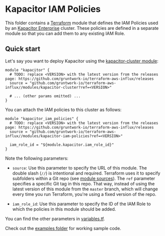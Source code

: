 # Kapacitor IAM Policies

This folder contains a [Terraform](https://www.terraform.io/) module that defines the IAM Policies used by an
[Kapacitor Enterprise](https://www.influxdata.com/time-series-platform/kapacitor/) cluster.
These policies are defined in a separate module so that you can add them to any existing IAM Role. 

## Quick start

Let's say you want to deploy Kapacitor using the [kapacitor-cluster 
module](https://github.com/gruntwork-io/terraform-aws-influx/blob/master/modules/kapacitor-cluster): 

```hcl
module "kapacitor" {
  # TODO: replace <VERSION> with the latest version from the releases page: https://github.com/gruntwork-io/terraform-aws-influx/releases
  source = "github.com/gruntwork-io/terraform-aws-influx//modules/kapacitor-cluster?ref=<VERSION>"

  # ... (other params omitted) ...
}
```

You can attach the IAM policies to this cluster as follows:

```hcl
module "kapacitor_iam_policies" {
  # TODO: replace <VERSION> with the latest version from the releases page: https://github.com/gruntwork-io/terraform-aws-influx/releases
  source = "github.com/gruntwork-io/terraform-aws-influx//modules/kapacitor-iam-policies?ref=<VERSION>"

  iam_role_id = "${module.kapacitor.iam_role_id}"
}
```

Note the following parameters:

* `source`: Use this parameter to specify the URL of this module. The double slash (`//`) is intentional 
  and required. Terraform uses it to specify subfolders within a Git repo (see [module 
  sources](https://www.terraform.io/docs/modules/sources.html)). The `ref` parameter specifies a specific Git tag in 
  this repo. That way, instead of using the latest version of this module from the `master` branch, which 
  will change every time you run Terraform, you're using a fixed version of the repo.

* `iam_role_id`: Use this parameter to specify the ID of the IAM Role to which the policies in this module
  should be added.


You can find the other parameters in [variables.tf](variables.tf).

Check out the [examples folder](https://github.com/gruntwork-io/terraform-aws-influx/blob/master/examples) for 
working sample code.